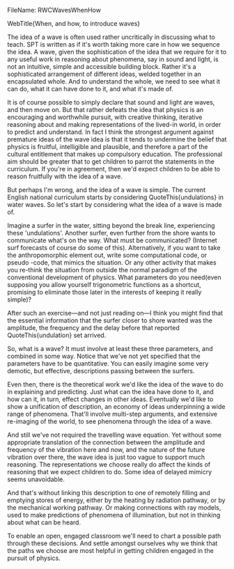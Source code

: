 FileName: RWCWavesWhenHow

WebTitle{When, and how, to introduce waves}

The idea of a wave is often used rather uncritically in discussing what to teach. SPT is written as if it's worth taking more care in how we sequence the idea. A wave, given the sophistication of the idea that we require for it to any useful work in reasoning about phenomena, say in sound and light, is not an intuitive, simple and accessible building block. Rather it's a sophisticated arrangement of different ideas, welded together in an encapsulated whole. And to understand the whole, we need to see what it can do, what it can have done to it, and what it's made of.

It is of course possible to simply declare that sound and light are waves, and then move on. But that rather defeats the idea that physics is an encouraging and  worthwhile pursuit, with creative thinking, iterative reasoning about and making representations of the lived-in world, in order to predict and understand. In fact I think the strongest argument against premature ideas of the wave idea is that it tends to undermine the belief that physics is fruitful, intelligible and plausible, and therefore a part of the cultural entitlement that makes up compulsory education. The professional aim should be greater that to get children to parrot the statements in the curriculum. If you're in agreement, then we'd expect children to be able to reason fruitfully with the idea of a wave.

But perhaps I'm wrong, and the idea of a wave is simple. The current English national curriculum starts by considering QuoteThis{undulations} in water waves. So let's start by considering what the idea of a wave is made of.

Imagine a surfer in the water, sitting beyond the break line, experiencing these 'undulations'. Another surfer, even further from the shore wants to communicate what's on the way. What must be communicated? (Internet surf forecasts of course do some of this). Alternatively, if you want to take the anthropomorphic element out, write some computational code, or pseudo -code, that mimics the situation.  Or any other activity that makes you re-think the situation from outside the normal paradigm of the conventional development of physics. What parameters do you need(even supposing you allow yourself trigonometric functions as a shortcut, promising to eliminate those later in the interests of keeping it really simple)?

After such an exercise—and not just reading on—I think you might find that the essential information that the surfer closer to shore wanted was the amplitude, the frequency and the delay before that reported QuoteThis{undulation} set arrived.

So, what is a wave? It must involve at least these three parameters, and combined in some way. Notice that we've not yet specified that the parameters have to be quantitative. You can easily imagine some very demotic, but effective, descriptions passing between the surfers.

Even then, there is the theoretical work we'd like the idea of the wave to do in explaining and predicting. Just what can the idea have done to it, and how can it, in turn, effect changes in other ideas. Eventually we'd like to show a unification of description, an economy of ideas underpinning a wide range of phenomena. That'll involve multi-step arguments, and extensive re-imaging of the world, to see phenomena through the idea of a wave.

And still we've not required the travelling wave equation. Yet without some appropriate translation of the connection between the amplitude and frequency  of the vibration here and now, and the nature of the future vibration over there, the wave idea is just too vague to support much reasoning. The representations we choose really do affect the kinds of reasoning that we expect children to do. Some idea of delayed mimicry seems unavoidable.

And that's without linking this description to one of remotely  filling and emptying stores of energy, either by the heating by radiation pathway, or by the mechanical working pathway. Or making connections with ray models, used to make predictions of phenomena of illumination, but not in thinking about what can be heard.

To enable an open, engaged classroom we'll need to chart a possible path through these decisions. And settle amongst ourselves why we think that the paths we choose are most helpful in getting children engaged in the pursuit of physics.
